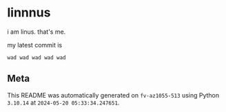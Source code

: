 # linnnus

i am linus. that's me.

my latest commit is

```
wad wad wad wad wad
```

## Meta

This README was automatically generated on `fv-az1055-513` using Python
`3.10.14` at `2024-05-20 05:33:34.247651`.
